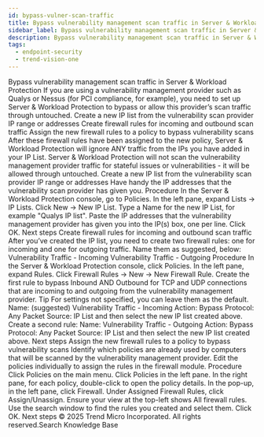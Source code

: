 ```yaml
---
id: bypass-vulner-scan-traffic
title: Bypass vulnerability management scan traffic in Server & Workload Protection
sidebar_label: Bypass vulnerability management scan traffic in Server & Workload Protection
description: Bypass vulnerability management scan traffic in Server & Workload Protection
tags:
  - endpoint-security
  - trend-vision-one
---
```


 Bypass vulnerability management scan traffic in Server & Workload Protection If you are using a vulnerability management provider such as Qualys or Nessus (for PCI compliance, for example), you need to set up Server & Workload Protection to bypass or allow this provider’s scan traffic through untouched. Create a new IP list from the vulnerability scan provider IP range or addresses Create firewall rules for incoming and outbound scan traffic Assign the new firewall rules to a policy to bypass vulnerability scans After these firewall rules have been assigned to the new policy, Server & Workload Protection will ignore ANY traffic from the IPs you have added in your IP List. Server & Workload Protection will not scan the vulnerability management provider traffic for stateful issues or vulnerabilities - it will be allowed through untouched. Create a new IP list from the vulnerability scan provider IP range or addresses Have handy the IP addresses that the vulnerability scan provider has given you. Procedure In the Server & Workload Protection console, go to Policies. In the left pane, expand Lists → IP Lists. Click New → New IP List. Type a Name for the new IP List, for example "Qualys IP list". Paste the IP addresses that the vulnerability management provider has given you into the IP(s) box, one per line. Click OK. Next steps Create firewall rules for incoming and outbound scan traffic After you’ve created the IP list, you need to create two firewall rules: one for incoming and one for outgoing traffic. Name them as suggested, below: <name of provider> Vulnerability Traffic - Incoming <name of provider> Vulnerability Traffic - Outgoing Procedure In the Server & Workload Protection console, click Policies. In the left pane, expand Rules. Click Firewall Rules → New → New Firewall Rule. Create the first rule to bypass Inbound AND Outbound for TCP and UDP connections that are incoming to and outgoing from the vulnerability management provider. Tip For settings not specified, you can leave them as the default. Name: (suggested) <name of provider> Vulnerability Traffic - Incoming Action: Bypass Protocol: Any Packet Source: IP List and then select the new IP list created above. Create a second rule: Name: <name of provider> Vulnerability Traffic - Outgoing Action: Bypass Protocol: Any Packet Source: IP List and then select the new IP list created above. Next steps Assign the new firewall rules to a policy to bypass vulnerability scans Identify which policies are already used by computers that will be scanned by the vulnerability management provider. Edit the policies individually to assign the rules in the firewall module. Procedure Click Policies on the main menu. Click Policies in the left pane. In the right pane, for each policy, double-click to open the policy details. In the pop-up, in the left pane, click Firewall. Under Assigned Firewall Rules, click Assign/Unassign. Ensure your view at the top-left shows All firewall rules. Use the search window to find the rules you created and select them. Click OK. Next steps © 2025 Trend Micro Incorporated. All rights reserved.Search Knowledge Base
